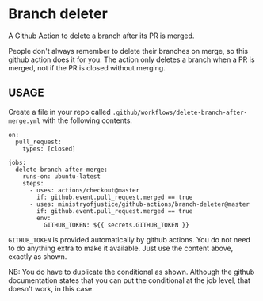 # Branch deleter

A Github Action to delete a branch after its PR is merged.

People don't always remember to delete their branches on merge, so
this github action does it for you. The action only deletes a branch
when a PR is merged, not if the PR is closed without merging.

## USAGE

Create a file in your repo called `.github/workflows/delete-branch-after-merge.yml` with the
following contents:

```
on:
  pull_request:
    types: [closed]

jobs:
  delete-branch-after-merge:
    runs-on: ubuntu-latest
    steps:
      - uses: actions/checkout@master
        if: github.event.pull_request.merged == true
      - uses: ministryofjustice/github-actions/branch-deleter@master
        if: github.event.pull_request.merged == true
        env:
          GITHUB_TOKEN: ${{ secrets.GITHUB_TOKEN }}
```

`GITHUB_TOKEN` is provided automatically by github actions. You do
not need to do anything extra to make it available. Just use the
content above, exactly as shown.

NB: You do have to duplicate the conditional as shown. Although the
github documentation states that you can put the conditional at the
job level, that doesn't work, in this case.
